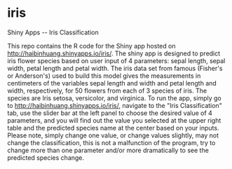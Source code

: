 iris
====

Shiny Apps -- Iris Classification

This repo contains the R code for the Shiny app hosted on http://haibinhuang.shinyapps.io/iris/. The shiny app is designed to predict iris flower species based on user input of 4 parameters: sepal length, sepal width, petal length and petal width. The iris data set from famous (Fisher's or Anderson's) used to build this model gives the measurements in centimeters of the variables sepal length and width and petal length and width, respectively, for 50 flowers from each of 3 species of iris. The species are Iris setosa, versicolor, and virginica. To run the app, simply go to http://haibinhuang.shinyapps.io/iris/, navigate to the "Iris Classification" tab, use the slider bar at the left panel to choose the desired value of 4 parameters, and you will find out the value you selected at the upper right table and the predicted species name at the center based on your inputs. Please note, simply change one value, or change values slightly, may not change the classification, this is not a malfunction of the program, try to change more than one parameter and/or more dramatically to see the predicted species change.
